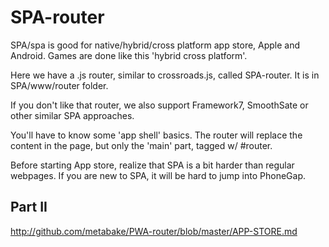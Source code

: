 # SPA-router

SPA/spa is good for native/hybrid/cross platform app store, Apple and Android.
Games are done like this 'hybrid cross platform'.

Here we have a .js router, similar to crossroads.js, called SPA-router.
It is in SPA/www/router folder.

If you don't like that router, we also support Framework7, SmoothSate or other similar SPA approaches.

You'll have to know some 'app shell' basics.
The router will replace the content in the page, but only the 'main' part, tagged w/ #router.


Before starting App store, realize that SPA is a bit harder than regular webpages. If you are new to SPA, it will be hard to jump into PhoneGap.


## Part II

http://github.com/metabake/PWA-router/blob/master/APP-STORE.md